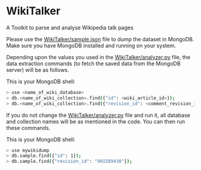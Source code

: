 # WikiTalker

A Toolkit to parse and analyse Wikipedia talk pages

Please use the [WikiTalker/sample.json] file to dump the dataset in MongoDB. Make sure you have MongoDB installed and running on your system.

Depending upon the values you used in the [WikiTalker/analyzer.py] file, the data extraction commands (to fetch the saved data from the MongoDB server) will be as follows.

This is your MongoDB shell:
```sh
> use <name_of_wiki_database>
> db.<name_of_wiki_collection>.find({"id": <wiki_article_id>});
> db.<name_of_wiki_collection>.find({"revision_id": <comment_revision_id>});
```

If you do not change the [WikiTalker/analyzer.py] file and run it, all database and collection names will be as mentioned in the code. You can then run these commands.

This is your MongoDB shell:
```sh
> use mywikidump
> db.sample.find({"id": 1});
> db.sample.find({"revision_id": "901589438"});
```

[WikiTalker/sample.json]: <https://github.com/descentis/WikiTalker/blob/master/WikiTalker/sample.json>
[WikiTalker/analyzer.py]: <https://github.com/descentis/WikiTalker/blob/master/WikiTalker/analyzer.py>
